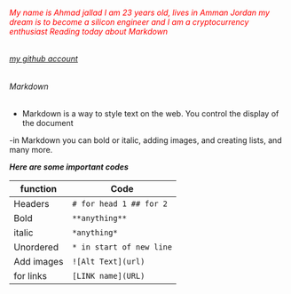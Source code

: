 ###### <span style = "color:red;"> My name is Ahmad jallad I am 23 years old, lives in Amman Jordan my dream is to become a silicon engineer and I am a cryptocurrency enthusiast Reading today about Markdown</span>
###### [my github account](https://github.com/Ahmadjlallad)
###### Markdown
- Markdown is a way to style text on the web. You control the display of the document

-in Markdown you can bold or italic, adding images, and creating lists, and many more.

_**Here are some important codes**_

|function|Code|
|----|--------|
Headers|```# for head 1 ## for 2```
Bold |```**anything**```
italic | ```*anything*```
Unordered| ```* in start of new line```
Add images | ```![Alt Text](url)```
for links | ```[LINK name](URL)```
